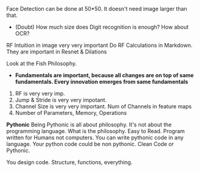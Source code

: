 
Face Detection can be done at 50*50. It doesn't need image larger than that.
- (Doubt) How much size does Digit recognition is enough? How about OCR?

RF Intuition in image very very important
Do RF Calculations in Markdown. They are important in Resnet & Dilations

Look at the Fish Philosophy. 
- **Fundamentals are important, because all changes are on top of same fundamentals. Every innovation emerges from same fundamentals**
1. RF is very very imp. 
2. Jump & Stride is very very impotant. 
3. Channel Size is very very important. Num of Channels in feature maps
4. Number of Parameters, Memory, Operations

**Pythonic**
Being Pythonic is all about philosophy. It's not about the programming language. What is the philosophy. 
Easy to Read. Program written for Humans not computers. 
You can write pythonic code in any language. Your python code could be non pythonic. 
Clean Code or Pythonic. 

You design code. Structure, functions, everything. 
